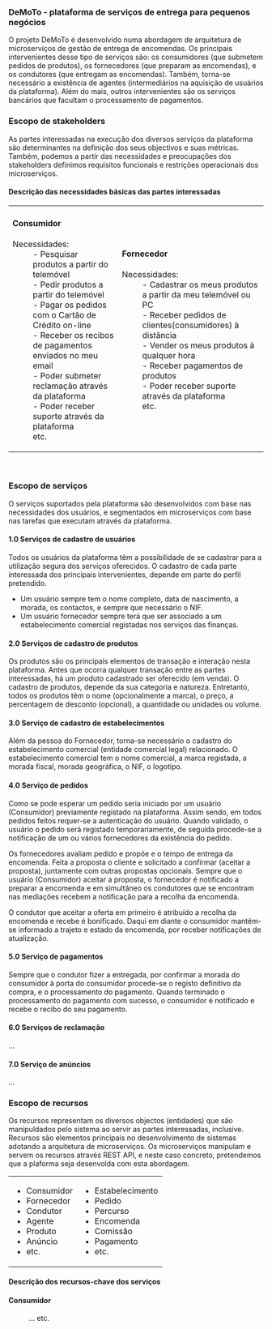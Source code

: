 ### DeMoTo - plataforma de serviços de entrega para pequenos negócios 

 
 

O projeto DeMoTo é desenvolvido numa abordagem de arquitetura de microserviços de gestão de entrega de encomendas. Os principais intervenientes desse tipo de serviços são: os consumidores (que submetem pedidos de produtos), os fornecedores (que preparam as encomendas), e os condutores (que entregam as encomendas). Também, torna-se necessário a existência de agentes (intermediários na aquisição de usuários da plataforma). Além do mais, outros intervenientes são os serviços bancários que facultam o processamento de pagamentos.

### Escopo de stakeholders

As partes interessadas na execução dos diversos serviços da plataforma são determinantes na definição dos seus objectivos e suas métricas. Também, podemos a partir das necessidades e preocupações dos stakeholders definimos requisitos funcionais e restrições operacionais dos microserviços.

#### Descrição  das necessidades básicas das partes interessadas 
<table>
 <td>
 <dl> 
    <dt><h4>Consumidor</h4></dt>
    <span>Necessidades:</span>
    <dd>- Pesquisar produtos a partir do telemóvel </dd>
    <dd>- Pedir produtos a partir do telemóvel </dd>
    <dd>- Pagar os pedidos com o Cartão de Crédito on-line </dd>
    <dd>- Receber os recibos de pagamentos enviados no meu email</dd>
    <dd>- Poder submeter reclamação através da plataforma</dd>
    <dd>- Poder receber suporte através da plataforma</dd>
    <dd>etc.</dd>
 </dl>
 </td>
 <td>
 <dl> 
     <dt><h4>Fornecedor </h4></dt>
     <span>Necessidades:</span>
     <dd>- Cadastrar os meus produtos a partir da meu telemóvel ou PC</dd>
     <dd>- Receber pedidos de clientes(consumidores) à distância</dd>
     <dd>- Vender os meus produtos à qualquer hora</dd>
     <dd>- Receber pagamentos de produtos</dd>
     <dd>- Poder receber suporte através da plataforma</dd>
     <dd>etc.</dd>
     <dd></dd>
 </dl>
 </td>
</table>
 <br>

### Escopo de serviços

O serviços suportados pela plataforma são desenvolvidos com base nas necessidades dos usuários, e segmentados em microserviços com base nas tarefas que executam através da plataforma. 

#### 1.0 Serviços de cadastro de usuários 

Todos os usuários da plataforma têm a possibilidade de se cadastrar para a utilização segura dos serviços oferecidos. O cadastro de cada parte interessada dos principais intervenientes, depende em parte do perfil pretendido. 
<ul>
<li>Um usuário sempre tem o nome completo, data de nascimento, a morada, os contactos, e sempre que necessário o NIF. </li>

<li>Um usuário fornecedor sempre terá que ser associado a um estabelecimento comercial registadas nos serviços das finanças. </li>
</ul>

 

#### 2.0 Serviços de cadastro de produtos 

Os produtos são os principais elementos de transação e interação nesta plataforma. Antes que ocorra qualquer transação entre as partes interessadas, há um produto cadastrado ser oferecido (em venda). O cadastro de produtos, depende da sua categoria e natureza. Entretanto, todos os produtos têm o nome (opcionalmente a marca), o preço, a percentagem de desconto (opcional), a quantidade ou unidades ou volume. 

 

#### 3.0 Serviço de cadastro de estabelecimentos 

Além da pessoa do Fornecedor, torna-se necessário o cadastro do estabelecimento comercial (entidade comercial legal) relacionado. O estabelecimento comercial tem o nome comercial, a marca registada, a morada fiscal, morada geográfica, o NIF, o logotipo.  

 

#### 4.0 Serviço de pedidos 
 

Como se pode esperar um pedido seria iniciado por um usuário (Consumidor) previamente registado na plataforma. Assim sendo, em todos pedidos feitos requer-se a autenticação do usuário. Quando validado, o usuário o pedido será registado temporariamente, de seguida procede-se a notificação de um ou vários fornecedores da existência do pedido. 

Os fornecedores avaliam pedido e propõe e o tempo de entrega da encomenda. Feita a proposta o cliente e solicitado a confirmar (aceitar a proposta), juntamente com outras propostas opcionais. Sempre que o usuário (Consumidor) aceitar a proposta, o fornecedor é notificado a preparar a encomenda e em simultâneo os condutores que se encontram nas mediações recebem a notificação para a recolha da encomenda. 

O condutor que aceitar a oferta em primeiro é atribuído a recolha da encomenda e recebe é bonificado. Daqui em diante o consumidor mantém-se informado a trajeto e estado da encomenda, por receber notificações de atualização. 

 

#### 5.0 Serviço de pagamentos 

Sempre que o condutor fizer a entregada, por confirmar a morada do consumidor à porta do consumidor procede-se o registo definitivo da compra, e o processamento do pagamento. Quando terminado o processamento do pagamento com sucesso, o consumidor é notificado e recebe o recibo do seu pagamento. 

#### 6.0 Serviços de reclamação 

… 

#### 7.0 Serviço de anúncios 

… 

### Escopo de recursos

Os recursos representam os diversos objectos (entidades) que são manipuldados pelo sistema ao servir as partes interessadas, inclusive. Recursos são elementos principais no desenvolvimento de sistemas adotando a arquitetura de microserviços. Os microserviços manipulam e servem os recursos através REST API, e neste caso concreto, pretendemos que a plaforma seja desenvolda com esta abordagem.

<table>
  <td>
     <ul>
      <li> Consumidor </l>
      <li> Fornecedor </l>
      <li> Condutor </l>
      <li> Agente </l>
      <li> Produto </l>
      <li> Anúncio </l>
      <li> etc. </l>
     </ul>
   </td>
   <td>
     <ul>
      <li> Estabelecimento </li>
      <li> Pedido </li>
      <li> Percurso </li>
      <li> Encomenda </li>
      <li> Comissão </l>
      <li> Pagamento </l>
      <li> etc. </l>
     </ul>
   </td>
</table>

#### Descrição dos recursos-chave dos serviços 

 <dl> 
    <dt><h4>Consumidor</h4></dt>
    <dd><span>...
    </span>etc.</dd>
 </dl>
 
 <br>
 
